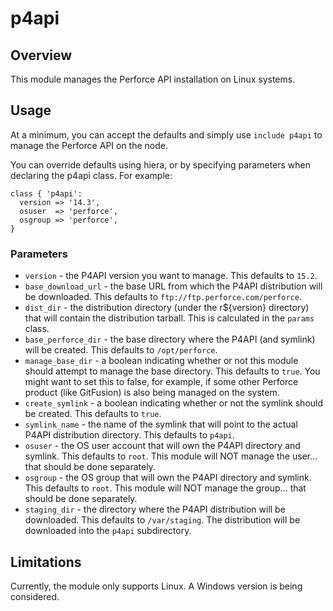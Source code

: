 # p4api

## Overview
This module manages the Perforce API installation on Linux systems.

## Usage
At a minimum, you can accept the defaults and simply use `include p4api` to manage the Perforce API on the node.

You can override defaults using hiera, or by specifying parameters when declaring the p4api class. For example:

~~~
class { 'p4api':
  version => '14.3',
  osuser  => 'perforce',
  osgroup => 'perforce',
}
~~~

### Parameters
* `version` - the P4API version you want to manage. This defaults to `15.2`.
* `base_download_url` - the base URL from which the P4API distribution will be downloaded. This defaults to `ftp://ftp.perforce.com/perforce`.
* `dist_dir` - the distribution directory (under the r${version} directory) that will contain the distribution tarball. This is calculated in the `params` class.
* `base_perforce_dir` - the base directory where the P4API (and symlink) will be created. This defaults to `/opt/perforce`.
* `manage_base_dir` - a boolean indicating whether or not this module should attempt to manage the base directory. This defaults to `true`. You might want to set this to false, for example, if some other Perforce product (like GitFusion) is also being managed on the system.
* `create_symlink` - a boolean indicating whether or not the symlink should be created. This defaults to `true`.
* `symlink_name` - the name of the symlink that will point to the actual P4API distribution directory. This defaults to `p4api`.
* `osuser` - the OS user account that will own the P4API directory and symlink. This defaults to `root`. This module will NOT manage the user... that should be done separately.
* `osgroup` - the OS group that will own the P4API directory and symlink. This defaults to `root`. This module will NOT manage the group... that should be done separately.
* `staging_dir` - the directory where the P4API distribution will be downloaded. This defaults to `/var/staging`. The distribution will be downloaded into the `p4api` subdirectory.

  
## Limitations
Currently, the module only supports Linux. A Windows version is being considered.
